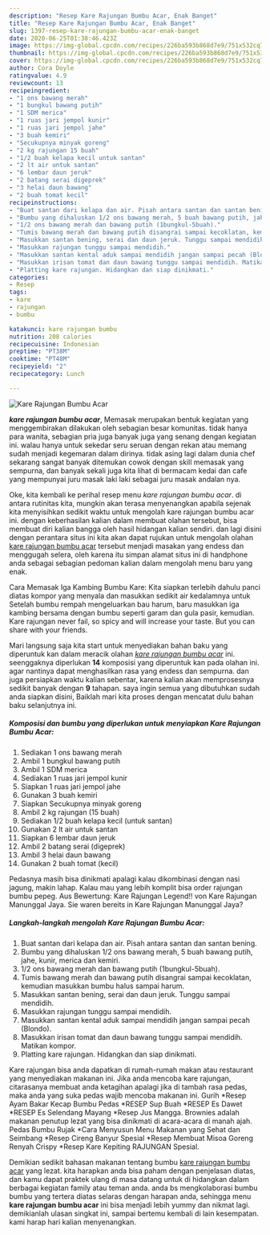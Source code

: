 ```yaml
---
description: "Resep Kare Rajungan Bumbu Acar, Enak Banget"
title: "Resep Kare Rajungan Bumbu Acar, Enak Banget"
slug: 1397-resep-kare-rajungan-bumbu-acar-enak-banget
date: 2020-06-25T01:38:46.423Z
image: https://img-global.cpcdn.com/recipes/226ba593b868d7e9/751x532cq70/kare-rajungan-bumbu-acar-foto-resep-utama.jpg
thumbnail: https://img-global.cpcdn.com/recipes/226ba593b868d7e9/751x532cq70/kare-rajungan-bumbu-acar-foto-resep-utama.jpg
cover: https://img-global.cpcdn.com/recipes/226ba593b868d7e9/751x532cq70/kare-rajungan-bumbu-acar-foto-resep-utama.jpg
author: Cora Doyle
ratingvalue: 4.9
reviewcount: 13
recipeingredient:
- "1 ons bawang merah"
- "1 bungkul bawang putih"
- "1 SDM merica"
- "1 ruas jari jempol kunir"
- "1 ruas jari jempol jahe"
- "3 buah kemiri"
- "Secukupnya minyak goreng"
- "2 kg rajungan 15 buah"
- "1/2 buah kelapa kecil untuk santan"
- "2 lt air untuk santan"
- "6 lembar daun jeruk"
- "2 batang serai digeprek"
- "3 helai daun bawang"
- "2 buah tomat kecil"
recipeinstructions:
- "Buat santan dari kelapa dan air. Pisah antara santan dan santan bening."
- "Bumbu yang dihaluskan 1/2 ons bawang merah, 5 buah bawang putih, jahe, kunir, merica dan kemiri."
- "1/2 ons bawang merah dan bawang putih (1bungkul-5buah)."
- "Tumis bawang merah dan bawang putih disangrai sampai kecoklatan, kemudian masukkan bumbu halus sampai harum."
- "Masukkan santan bening, serai dan daun jeruk. Tunggu sampai mendidih."
- "Masukkan rajungan tunggu sampai mendidih."
- "Masukkan santan kental aduk sampai mendidih jangan sampai pecah (Blondo)."
- "Masukkan irisan tomat dan daun bawang tunggu sampai mendidih. Matikan kompor."
- "Platting kare rajungan. Hidangkan dan siap dinikmati."
categories:
- Resep
tags:
- kare
- rajungan
- bumbu

katakunci: kare rajungan bumbu 
nutrition: 208 calories
recipecuisine: Indonesian
preptime: "PT38M"
cooktime: "PT48M"
recipeyield: "2"
recipecategory: Lunch

---
```



![Kare Rajungan Bumbu Acar](https://img-global.cpcdn.com/recipes/226ba593b868d7e9/751x532cq70/kare-rajungan-bumbu-acar-foto-resep-utama.jpg)

<b><i>kare rajungan bumbu acar</i></b>, Memasak merupakan bentuk kegiatan yang menggembirakan dilakukan oleh sebagian besar komunitas. tidak hanya para wanita, sebagian pria juga banyak juga yang senang dengan kegiatan ini. walau hanya untuk sekedar seru seruan dengan rekan atau memang sudah menjadi kegemaran dalam dirinya. tidak asing lagi dalam dunia chef sekarang sangat banyak ditemukan cowok dengan skill memasak yang sempurna, dan banyak sekali juga kita lihat di bermacam kedai dan cafe yang mempunyai juru masak laki laki sebagai juru masak andalan nya.

Oke, kita kembali ke perihal resep menu <i>kare rajungan bumbu acar</i>. di antara rutinitas kita, mungkin akan terasa menyenangkan apabila sejenak kita menyisihkan sedikit waktu untuk mengolah kare rajungan bumbu acar ini. dengan keberhasilan kalian dalam membuat olahan tersebut, bisa membuat diri kalian bangga oleh hasil hidangan kalian sendiri. dan lagi disini dengan perantara situs ini kita akan dapat rujukan untuk mengolah olahan <u>kare rajungan bumbu acar</u> tersebut menjadi masakan yang endess dan menggugah selera, oleh karena itu simpan alamat situs ini di handphone anda sebagai sebagian pedoman kalian dalam mengolah menu baru yang enak.

Cara Memasak Iga Kambing Bumbu Kare: Kita siapkan terlebih dahulu panci diatas kompor yang menyala dan masukkan sedikit air kedalamnya untuk Setelah bumbu rempah mengeluarkan bau harum, baru masukkan iga kambing bersama dengan bumbu seperti garam dan gula pasir, kemudian. Kare rajungan never fail, so spicy and will increase your taste. But you can share with your friends.


Mari langsung saja kita start untuk menyediakan bahan baku yang diperuntuk kan dalam meracik olahan <u><i>kare rajungan bumbu acar</i></u> ini. seenggaknya diperlukan <b>14</b> komposisi yang diperuntuk kan pada olahan ini. agar nantinya dapat menghasilkan rasa yang endess dan sempurna. dan juga persiapkan waktu kalian sebentar, karena kalian akan memprosesnya sedikit banyak dengan <b>9</b> tahapan. saya ingin semua yang dibutuhkan sudah anda siapkan disini, Baiklah mari kita proses dengan mencatat dulu bahan baku selanjutnya ini.

<!--inarticleads1-->

##### Komposisi dan bumbu yang diperlukan untuk menyiapkan Kare Rajungan Bumbu Acar:

1. Sediakan 1 ons bawang merah
1. Ambil 1 bungkul bawang putih
1. Ambil 1 SDM merica
1. Sediakan 1 ruas jari jempol kunir
1. Siapkan 1 ruas jari jempol jahe
1. Gunakan 3 buah kemiri
1. Siapkan Secukupnya minyak goreng
1. Ambil 2 kg rajungan (15 buah)
1. Sediakan 1/2 buah kelapa kecil (untuk santan)
1. Gunakan 2 lt air untuk santan
1. Siapkan 6 lembar daun jeruk
1. Ambil 2 batang serai (digeprek)
1. Ambil 3 helai daun bawang
1. Gunakan 2 buah tomat (kecil)


Pedasnya masih bisa dinikmati apalagi kalau dikombinasi dengan nasi jagung, makin lahap. Kalau mau yang lebih komplit bisa order rajungan bumbu pepeg. Aus Bewertung: Kare Rajungan Legend!! von Kare Rajungan Manunggal Jaya. Sie waren bereits in Kare Rajungan Manunggal Jaya? 

<!--inarticleads2-->

##### Langkah-langkah mengolah Kare Rajungan Bumbu Acar:

1. Buat santan dari kelapa dan air. Pisah antara santan dan santan bening.
1. Bumbu yang dihaluskan 1/2 ons bawang merah, 5 buah bawang putih, jahe, kunir, merica dan kemiri.
1. 1/2 ons bawang merah dan bawang putih (1bungkul-5buah).
1. Tumis bawang merah dan bawang putih disangrai sampai kecoklatan, kemudian masukkan bumbu halus sampai harum.
1. Masukkan santan bening, serai dan daun jeruk. Tunggu sampai mendidih.
1. Masukkan rajungan tunggu sampai mendidih.
1. Masukkan santan kental aduk sampai mendidih jangan sampai pecah (Blondo).
1. Masukkan irisan tomat dan daun bawang tunggu sampai mendidih. Matikan kompor.
1. Platting kare rajungan. Hidangkan dan siap dinikmati.


Kare rajungan bisa anda dapatkan di rumah-rumah makan atau restaurant yang menyediakan makanan ini. Jika anda mencoba kare rajungan, citarasanya membuat anda ketagihan apalagi jika di tambah rasa pedas, maka anda yang suka pedas wajib mencoba makanan ini. Gurih *Resep Ayam Bakar Kecap Bumbu Pedas *RESEP Sup Buah *RESEP Es Dawet *RESEP Es Selendang Mayang *Resep Jus Mangga. Brownies adalah makanan penutup lezat yang bisa dinikmati di acara-acara di manah ajah. Pedas Bumbu Rujak *Cara Menyusun Menu Makanan yang Sehat dan Seimbang *Resep Cireng Banyur Spesial *Resep Membuat Misoa Goreng Renyah Crispy *Resep Kare Kepiting RAJUNGAN Spesial. 

Demikian sedikit bahasan makanan tentang bumbu <u>kare rajungan bumbu acar</u> yang lezat. kita harapkan anda bisa paham dengan penjelasan diatas, dan kamu dapat praktek ulang di masa datang untuk di hidangkan dalam berbagai kegiatan family atau teman anda. anda bs mengkolaborasi bumbu bumbu yang tertera diatas selaras dengan harapan anda, sehingga menu <b>kare rajungan bumbu acar</b> ini bisa menjadi lebih yummy dan nikmat lagi. demikianlah ulasan singkat ini, sampai bertemu kembali di lain kesempatan. kami harap hari kalian menyenangkan.
